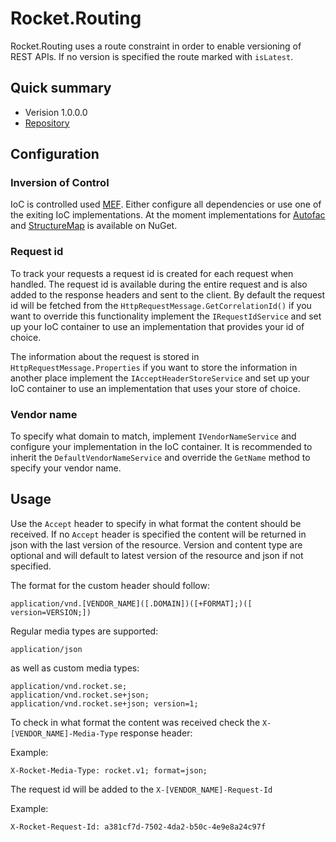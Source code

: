 # Rocket.Routing #

Rocket.Routing uses a route constraint in order to enable versioning of REST APIs. If no version is specified the route marked with `isLatest`.

## Quick summary ##

* Verision 1.0.0.0
* [Repository](https://bitbucket.org/glufsaren/rocket.routing/)

## Configuration ##

### Inversion of Control ###

IoC is controlled used [MEF](https://msdn.microsoft.com/en-us/library/dd460648%28v=vs.110%29.aspx). Either configure all dependencies or use one of the exiting IoC implementations.
At the moment implementations for [Autofac](https://www.nuget.org/packages/Rocket.Routing.IoC.Autofac/) and [StructureMap](https://www.nuget.org/packages/Rocket.Routing.IoC.StructureMap) is available on NuGet.

### Request id ###

To track your requests a request id is created for each request when handled. The request id is available during the entire request and is also added to the response headers and sent to the client.
By default the request id will be fetched from the `HttpRequestMessage.GetCorrelationId()` if you want to override this functionality implement the `IRequestIdService` and set up your IoC container to use an implementation that provides your id of choice.

The information about the request is stored in `HttpRequestMessage.Properties` if you want to store the information in another place  implement the `IAcceptHeaderStoreService` and set up your IoC container to use an implementation that uses your store of choice.

### Vendor name ###
To specify what domain to match, implement `IVendorNameService` and configure your implementation in the IoC container. It is recommended to inherit the `DefaultVendorNameService` and override the `GetName` method to specify your vendor name.

## Usage ##

Use the `Accept` header to specify in what format the content should be received. If no `Accept` header is specified the content will be returned in json with the last version of the resource. Version and content type are optional and will default to latest version of the resource and json if not specified.

The format for the custom header should follow:

	application/vnd.[VENDOR_NAME]([.DOMAIN])([+FORMAT];)([ version=VERSION;])

Regular media types are supported:

	application/json

as well as custom media types:

	application/vnd.rocket.se;
	application/vnd.rocket.se+json;
	application/vnd.rocket.se+json; version=1;

To check in what format the content was received check the `X-[VENDOR_NAME]-Media-Type` response header:

Example:
	
	X-Rocket-Media-Type: rocket.v1; format=json;

The request id will be added to the `X-[VENDOR_NAME]-Request-Id`

Example:
	
	X-Rocket-Request-Id: a381cf7d-7502-4da2-b50c-4e9e8a24c97f
